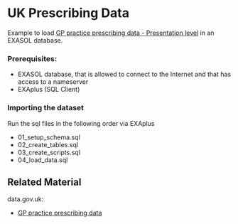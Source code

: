 # UK Prescribing Data

Example to load [GP practice prescribing data - Presentation level](https://data.gov.uk/dataset/prescribing-by-gp-practice-presentation-level) in an EXASOL database.


### Prerequisites: 
- EXASOL database, that is allowed to connect to the Internet and that has access to a nameserver
- EXAplus (SQL Client)

### Importing the dataset
Run the sql files in the following order via EXAplus
- 01_setup_schema.sql
- 02_create_tables.sql
- 03_create_scripts.sql
- 04_load_data.sql

## Related Material
data.gov.uk: 
- [GP practice prescribing data](https://data.gov.uk/dataset/prescribing-by-gp-practice-presentation-level)
